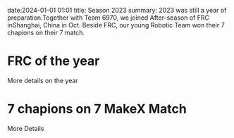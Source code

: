 date:2024-01-01 01:01
title: Season 2023
summary: 2023 was still a year of preparation.Together with Team 6970, we joined After-season of FRC inShanghai, China in Oct. Beside FRC, our young Robotic Team won their 7 chapions on their 7 match.

# FRC of the year
More details on the year

# 7 chapions on 7 MakeX Match
More Details
